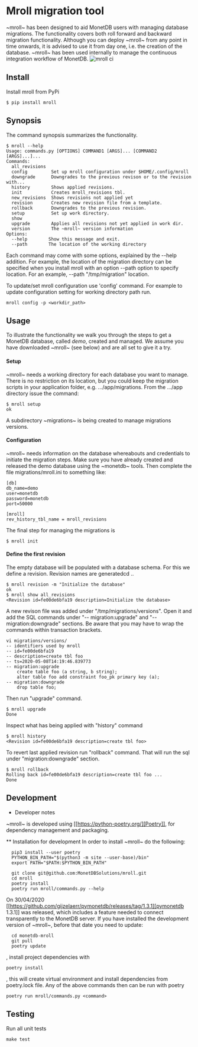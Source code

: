 # Mroll migration tool
~mroll~ has been designed to aid MonetDB users with managing database migrations.
The functionality covers both roll forward and backward migration functionality.
Although you can deploy ~mroll~ from any point in time onwards, it is advised to use it
from day one, i.e. the creation of the database.
~mroll~ has been used internally to manage the continuous integration workflow of MonetDB.
![mroll ci](https://github.com/MonetDBSolutions/mroll/workflows/ci_workflow/badge.svg)

## Install

Install mroll from PyPi

```
$ pip install mroll
```

## Synopsis
The command synopsis summarizes the functionality.

```
$ mroll --help
Usage: commands.py [OPTIONS] COMMAND1 [ARGS]... [COMMAND2 [ARGS]...]...
Commands:
  all_revisions
  config         Set up mroll configuration under $HOME/.config/mroll
  downgrade      Downgrades to the previous revison or to the revision with...
  history        Shows applied revisions.
  init           Creates mroll_revisions tbl.
  new_revisions  Shows revisions not applied yet
  revision       Creates new revision file from a template.
  rollback       Downgrades to the previous revision.
  setup          Set up work directory.
  show
  upgrade        Applies all revisions not yet applied in work dir.
  version        The ~mroll~ version information
Options:
  --help        Show this message and exit.
  --path        The location of the working directory
```

Each command may come with some options, explained by the --help addition.
For example, the location of the migration directory can be specified when you install mroll
with an option --path option to specify location. For an example, --path "/tmp/migration" location.

To update/set mroll configuration use 'config' command.
For example to update configuration setting for working directory path run.
```
mroll config -p <workdir_path>
```

## Usage
To illustrate the functionality we walk you through the steps to get a MonetDB database, called
*demo*, created and managed. We assume you have downloaded ~mroll~ (see below) and are all set to give it a try.

#### Setup 
~mroll~ needs a working directory for each database you want to manage. There is no restriction on
its location, but you could keep the migration scripts in your application 
folder, e.g. .../app/migrations. From the .../app directory issue the command:

```
$ mroll setup
ok
```
A subdirectory ~migrations~ is being created to manage migrations versions.

#### Configuration
~mroll~ needs information on the database whereabouts and credentials to initiate the migration steps.
Make sure you have already created and released the demo database using the ~monetdb~ tools.
Then complete the file migrations/mroll.ini to something like:
```
[db]
db_name=demo
user=monetdb
password=monetdb
port=50000

[mroll]
rev_history_tbl_name = mroll_revisions
```
The final step for managing the migrations is
```
$ mroll init
```
#### Define the first revision
The empty database will be populated with a database schema.
For this we define a revision. Revision names are generatedcd ..

```
$ mroll revision -m "Initialize the database"
ok
$ mroll show all_revisions
<Revision id=fe00de6bfa19 description=Initialize the database>
```
A new revison file was added under "/tmp/migrations/versions". 
Open it and add the SQL commands under "-- migration:upgrade" and "-- migration:downgrade" sections. 
Be aware that you may have to wrap the commands within transaction brackets.


```
vi migrations/versions/
-- identifiers used by mroll
-- id=fe00de6bfa19
-- description=create tbl foo
-- ts=2020-05-08T14:19:46.839773
-- migration:upgrade
	create table foo (a string, b string);
	alter table foo add constraint foo_pk primary key (a);
-- migration:downgrade
	drop table foo;
```
Then run "upgrade" command.

```
$ mroll upgrade
Done
```
Inspect what has being applied with "history" command

```
$ mroll history
<Revision id=fe00de6bfa19 description=create tbl foo>
```

To revert last applied revision run "rollback" command. That will run the sql under "migration:downgrade"
section.
```
$ mroll rollback 
Rolling back id=fe00de6bfa19 description=create tbl foo ...
Done
```

## Development
* Developer notes

~mroll~ is developed using [[https://python-poetry.org/][Poetry]], for dependency management and
packaging.

** Installation for development
In order to install ~mroll~ do the following:

```
  pip3 install --user poetry
  PYTHON_BIN_PATH="$(python3 -m site --user-base)/bin"
  export PATH="$PATH:$PYTHON_BIN_PATH"

  git clone git@github.com:MonetDBSolutions/mroll.git
  cd mroll
  poetry install
  poetry run mroll/commands.py --help
```
On 30/04/2020 [[https://github.com/gijzelaerr/pymonetdb/releases/tag/1.3.1][pymonetdb 1.3.1]] was released, which includes a feature needed to
connect transparently to the MonetDB server. If you have installed the
development version of ~mroll~, before that date you need to update:
```
  cd monetdb-mroll
  git pull
  poetry update
```
, install project dependencies with

```
poetry install
```
, this will create virtual environment and install dependencies from poetry.lock file. Any of the above 
commands then can be run with poetry

```
poetry run mroll/commands.py <command>
```
## Testing
Run all unit tests
```
make test
```
